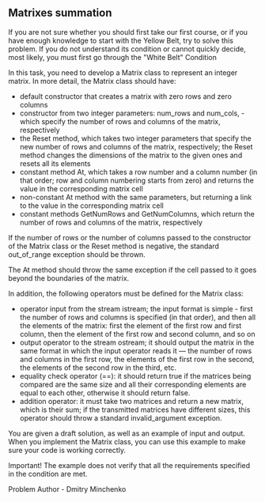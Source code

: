 ## Matrixes summation

If you are not sure whether you should first take our first course, or if you have enough knowledge to start with the Yellow Belt, try to solve this problem. If you do not understand its condition or cannot quickly decide, most likely, you must first go through the "White Belt"
Condition

In this task, you need to develop a Matrix class to represent an integer matrix. In more detail, the Matrix class should have:

+ default constructor that creates a matrix with zero rows and zero columns
+ constructor from two integer parameters: num_rows and num_cols, - which specify the number of rows and columns of the matrix, respectively
+ the Reset method, which takes two integer parameters that specify the new number of rows and columns of the matrix, respectively; the Reset method changes the dimensions of the matrix to the given ones and resets all its elements
+ constant method At, which takes a row number and a column number (in that order; row and column numbering starts from zero) and returns the value in the corresponding matrix cell
+ non-constant At method with the same parameters, but returning a link to the value in the corresponding matrix cell
+ constant methods GetNumRows and GetNumColumns, which return the number of rows and columns of the matrix, respectively

If the number of rows or the number of columns passed to the constructor of the Matrix class or the Reset method is negative, the standard out_of_range exception should be thrown.

The At method should throw the same exception if the cell passed to it goes beyond the boundaries of the matrix.

In addition, the following operators must be defined for the Matrix class:

+ operator input from the stream istream; the input format is simple - first the number of rows and columns is specified (in that order), and then all the elements of the matrix: first the element of the first row and first column, then the element of the first row and second column, and so on
+ output operator to the stream ostream; it should output the matrix in the same format in which the input operator reads it — the number of rows and columns in the first row, the elements of the first row in the second, the elements of the second row in the third, etc.
+ equality check operator (==): it should return true if the matrices being compared are the same size and all their corresponding elements are equal to each other, otherwise it should return false.
+ addition operator: it must take two matrices and return a new matrix, which is their sum; if the transmitted matrices have different sizes, this operator should throw a standard invalid_argument exception.

You are given a draft solution, as well as an example of input and output. When you implement the Matrix class, you can use this example to make sure your code is working correctly.

Important! The example does not verify that all the requirements specified in the condition are met.

Problem Author - Dmitry Minchenko
